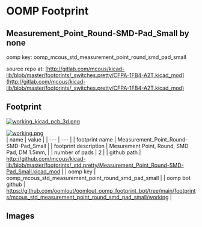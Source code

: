 # OOMP Footprint  
## Measurement_Point_Round-SMD-Pad_Small  by none  
  
oomp key: oomp_mcous_std_measurement_point_round_smd_pad_small  
  
source repo at: [http://gitlab.com/mcous/kicad-lib/blob/master/footprints/_switches.pretty/CFPA-1FB4-A2T.kicad_mod](http://gitlab.com/mcous/kicad-lib/blob/master/footprints/_switches.pretty/CFPA-1FB4-A2T.kicad_mod)  
## Footprint  
  
[![working_kicad_pcb_3d.png](working_kicad_pcb_3d_600.png)](working_kicad_pcb_3d.png)  
  
[![working.png](working_600.png)](working.png)  
| name | value | 
| --- | --- | 
| footprint name | Measurement_Point_Round-SMD-Pad_Small | 
| footprint description | Mesurement Point, Round, SMD Pad, DM 1.5mm, | 
| number of pads | 2 | 
| github path | http://github.com/mcous/kicad-lib/blob/master/footprints/_std.pretty/Measurement_Point_Round-SMD-Pad_Small.kicad_mod | 
| oomp key | oomp_mcous_std_measurement_point_round_smd_pad_small | 
| oomp bot github | https://github.com/oomlout/oomlout_oomp_footprint_bot/tree/main/footprints/mcous_std_measurement_point_round_smd_pad_small/working | 
## Images  
